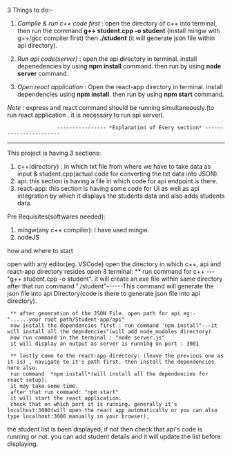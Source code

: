 3 Things to do:-
1. *Compile & run c++ code first* :  open the directory of c++ into terminal, then run the command **g++ student.cpp -o student** (install mingw with g++/gcc compiler first) then **./student** (it will generate json file within api directory).

2. *Run api code(server)* : open the api directory in terminal. install depenedencies by using **npm install** command. then run by using **node server** command.

3. *Open react application* : Open the react-app directory in terminal. install dependencies using **npm install**. then run by using **npm start** command.

*Note* : express and react command should be running simultaneously.(to run react application . it is necessary to run api server).

                    ---------------- *Explanation of Every section* -----------------------

------------------------------------------------------------------------------------------------------------------                 
This project is having 3 sections:
1. c++(directory) : in which txt file from where we have to take data as input & student.cpp(actual code for converting the txt data into JSON).
2. api: this section is having a file in which code for api endpoint is there.
3. react-app: this section is having some code for UI as well as api integration by which it displays the students data and also adds students data.



Pre Requisites(softwares needed):
1. mingw(any c++ compiler): I have used mingw.
2. nodeJS 


how and where to start

open with any editor(eg. VSCode)
open the directory in which c++, api and react-app directory resides
open 3 terminal: 
     ** run command for c++ --- "g++ student.cpp -o student". it will create an *exe* file within same directory after that run command "./student"------This command will generate the json file into api Directory(code is there to generate json file into api directory).
     
     ** after generation of the JSON File. open path for api eg:- "......your root path/Student-app/api"
     now install the dependencies first : run command 'npm install"---it will install all the depndencies"(will add node_modules directory)
     now run command in the terminal : "node server.js"
     it will display an output as server is running on port : 3001

     ** lastly come to the react-app directory: (leave the previous one as it is) , navigate to it's path first. then install the dependencies here also.
     run command  *npm install*(will install all the dependencies for react setup);
     it may take some time.
     after that run command: "npm start"
     it will start the react application.
     check that on which port it is running. generally it's localhost:3000(will open the react app automatically or you can also type localhost:3000 manually in your browser);

the student list is been displayed, if not then check that api's code is running or not.
you can add student details and it will update the list before displaying.